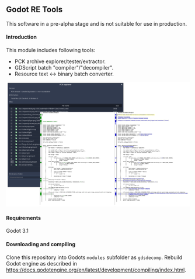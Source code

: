## Godot RE Tools

This software in a pre-alpha stage and is not suitable for use in production.

#### Introduction

This module includes following tools:

- PCK archive explorer/tester/extractor.
- GDScript batch "compiler"/"decompiler".
- Resource text <-> binary batch converter.

![Screenshot](screenshot.png)

#### Requirements

Godot 3.1

#### Downloading and compiling

Clone this repository into Godots `modules` subfolder as `gdsdecomp`.
Rebuild Godot engine as described in https://docs.godotengine.org/en/latest/development/compiling/index.html.
